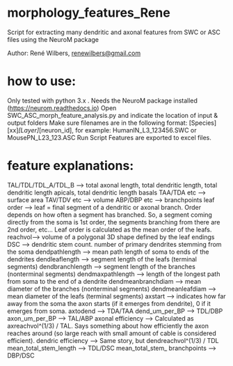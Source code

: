 # morphology_features_Rene
 Script for extracting many dendritic and axonal features from SWC or ASC files using the NeuroM package

Author: René Wilbers, renewilbers@gmail.com

# how to use:
 Only tested with python 3.x . Needs the NeuroM package installed (https://neurom.readthedocs.io)
 Open SWC_ASC_morph_feature_analysis.py and indicate the location of input & output folders
 Make sure filenames are in the following format:
 [Species][xx]_[Layer]_[neuron_id], for example: HumanIN_L3_123456.SWC or MousePN_L23_123.ASC
 Run Script
 Features are exported to excel files.

# feature explanations:

TAL/TDL/TDL_A/TDL_B --> total axonal length, total dendritic length, total dendritic length apicals, total dendritic length basals
TAA/TDA etc --> surface area
TAV/TDV etc --> volume
ABP/DBP etc --> branchpoints
leaf order --> leaf = final segment of a dendritic or axonal branch. Order depends on how often a segment has branched. So, a segment coming directly from the soma is 1st order, the segments branching from there are 2nd order, etc... Leaf order is calculated as the mean order of the leafs.
reachvol--> volume of a polygonal 3D shape defined by the leaf endings  
DSC --> dendritic stem count. number of primary dendrites stemming from the soma
dendpathlength --> mean path length of soma to ends of the dendrites
dendleaflength --> segment length of the leafs (terminal segments)
dendbranchlength --> segment length of the branches (nonterminal segments)
dendmaxpathlength --> length of the longest path from soma to the end of a dendrite
dendmeanbranchdiam --> mean diameter of the branches (nonterminal segments)
dendmeanleafdiam --> mean diameter of the leafs (terminal segments)
axstart --> indicates how far away from the soma the axon starts (if it emerges from dendrite), 0 if it emerges from soma.
axtodend --> TDA/TAA
dend_um_per_BP --> TDL/DBP
axon_um_per_BP --> TAL/ABP
axonal efficiency --> Calculated as axreachvol^(1/3) / TAL. Says something about how efficiently the axon reaches around (so large reach with small amount of cable is considered efficient).
dendric efficiency --> Same story, but  dendreachvol^(1/3) / TDL
mean_total_stem_length --> TDL/DSC
mean_total_stem_ branchpoints --> DBP/DSC 